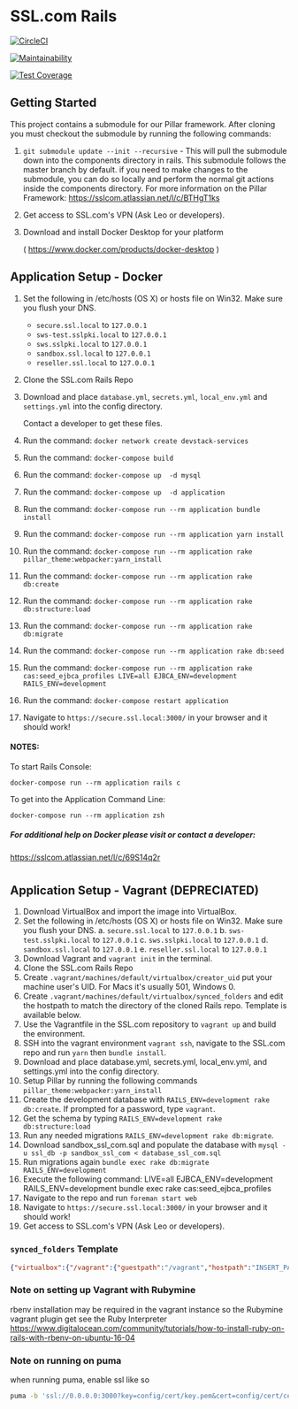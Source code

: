 # SSL.com Rails

[![CircleCI](https://circleci.com/gh/SSLcom/sslcom-rails/tree/master.svg?style=svg&circle-token=6c2cc58a545d1d674d5e8f97809671be9fe38a2a)](https://circleci.com/gh/SSLcom/sslcom-rails/tree/master)

[![Maintainability](https://api.codeclimate.com/v1/badges/a8f3ee62506a9befd80a/maintainability)](https://codeclimate.com/repos/5e18e6aa249421017701af15/maintainability)

[![Test Coverage](https://api.codeclimate.com/v1/badges/a8f3ee62506a9befd80a/test_coverage)](https://codeclimate.com/repos/5e18e6aa249421017701af15/test_coverage)


## Getting Started

This project contains a submodule for our Pillar framework. After cloning you must checkout the submodule by running the following commands:

1. `git submodule update --init --recursive` - This will pull the submodule down into the components directory in rails. This submodule follows the master branch by default. if you need to make changes to the submodule, you can do so locally and perform the normal git actions inside the components directory. For more information on the Pillar Framework: https://sslcom.atlassian.net/l/c/BTHgT1ks

2. Get access to SSL.com's VPN (Ask Leo or developers).

3. Download and install Docker Desktop for your platform
    
    ( https://www.docker.com/products/docker-desktop )

## Application Setup - Docker

1. Set the following in /etc/hosts (OS X) or hosts file on Win32. Make sure you flush your DNS.
    - `secure.ssl.local` to `127.0.0.1`
    - `sws-test.sslpki.local` to `127.0.0.1`
    - `sws.sslpki.local` to `127.0.0.1`
    - `sandbox.ssl.local` to `127.0.0.1`
    - `reseller.ssl.local` to `127.0.0.1`

2. Clone the SSL.com Rails Repo

3. Download and place `database.yml`, `secrets.yml`, `local_env.yml` and `settings.yml` into the config directory.

    Contact a developer to get these files.

4. Run the command: `docker network create devstack-services`

5. Run the command: `docker-compose build`

6. Run the command: `docker-compose up  -d mysql`

7. Run the command: `docker-compose up  -d application`

8. Run the command: `docker-compose run --rm application bundle install`

9. Run the command: `docker-compose run --rm application yarn install`

10. Run the command: `docker-compose run --rm application rake pillar_theme:webpacker:yarn_install`

11. Run the command: `docker-compose run --rm application rake db:create`

12. Run the command: `docker-compose run --rm application rake db:structure:load`

13. Run the command: `docker-compose run --rm application rake db:migrate`

14. Run the command: `docker-compose run --rm application rake db:seed`

15. Run the command: `docker-compose run --rm application rake cas:seed_ejbca_profiles LIVE=all EJBCA_ENV=development RAILS_ENV=development`

16. Run the command: `docker-compose restart application`

17. Navigate to `https://secure.ssl.local:3000/` in your browser and it should work!

#### NOTES:

To start Rails Console:

`docker-compose run --rm application rails c`

To get into the Application Command Line:

`docker-compose run --rm application zsh`

##### For additional help on Docker please visit or contact a developer:

https://sslcom.atlassian.net/l/c/69S14q2r



#

## Application Setup - Vagrant (DEPRECIATED)

1. Download VirtualBox and import the image into VirtualBox.
2. Set the following in /etc/hosts (OS X) or hosts file on Win32. Make sure you flush your DNS.
  a. `secure.ssl.local` to `127.0.0.1`
  b. `sws-test.sslpki.local` to `127.0.0.1`
  c. `sws.sslpki.local` to `127.0.0.1`
  d. `sandbox.ssl.local` to `127.0.0.1`
  e. `reseller.ssl.local` to `127.0.0.1`
3. Download Vagrant and `vagrant init` in the terminal.
4. Clone the SSL.com Rails Repo
5. Create `.vagrant/machines/default/virtualbox/creator_uid` put your machine user's UID. For Macs it's usually 501, Windows 0.
6. Create `.vagrant/machines/default/virtualbox/synced_folders` and edit the hostpath to match the directory of the cloned Rails repo. Template is available below.
7. Use the Vagrantfile in the SSL.com repository to `vagrant up` and build the environment.
8. SSH into the vagrant environment `vagrant ssh`, navigate to the SSL.com repo and run `yarn` then `bundle install`.
9. Download and place database.yml, secrets.yml, local_env.yml, and settings.yml into the config directory.
10. Setup Pillar by running the following commands `pillar_theme:webpacker:yarn_install`
11. Create the development database with `RAILS_ENV=development rake db:create`. If prompted for a password, type `vagrant`.
12. Get the schema by typing `RAILS_ENV=development rake db:structure:load`
13. Run any needed migrations `RAILS_ENV=development rake db:migrate`.
14. Download sandbox_ssl_com.sql and populate the database with `mysql -u ssl_db -p sandbox_ssl_com < database_ssl_com.sql`
15. Run migrations again `bundle exec rake db:migrate RAILS_ENV=development`
16. Execute the following command: LIVE=all EJBCA_ENV=development RAILS_ENV=development bundle exec rake cas:seed_ejbca_profiles
17. Navigate to the repo and run `foreman start web`
18. Navigate to `https://secure.ssl.local:3000/` in your browser and it should work!
19. Get access to SSL.com's VPN (Ask Leo or developers).

### `synced_folders` Template

```json
{"virtualbox":{"/vagrant":{"guestpath":"/vagrant","hostpath":"INSERT_PATH_HERE","disabled":false,"__vagrantfile":true}}}
```

### Note on setting up Vagrant with Rubymine

rbenv installation may be required in the vagrant instance so the Rubymine vagrant plugin get see the Ruby Interpreter
https://www.digitalocean.com/community/tutorials/how-to-install-ruby-on-rails-with-rbenv-on-ubuntu-16-04

### Note on running on puma

when running puma, enable ssl like so

```bash
puma -b 'ssl://0.0.0.0:3000?key=config/cert/key.pem&cert=config/cert/cert.pem'
```


